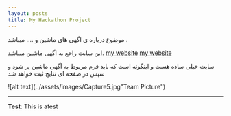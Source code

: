 ```yaml
---
layout: posts
title: My Hackathon Project
---
```

موضوع درباره ی اگهی های ماشین و .... میباشد .


این سایت راجع به اگهی ماشین میباشد.
[my  website](http://aa99522311.pythonanywhere.com/)
[my  website](http://a99522311.pythonanywhere.com/)


سایت  خیلی ساده هست و اینگونه است که باید فرم مربوط به آگهی ماشین پر شود و سپس در صفحه ای نتایج ثبت خواهد شد



![alt text](../assets/images/Capture5.jpg"Team Picture")

---
**Test**: This is atest
